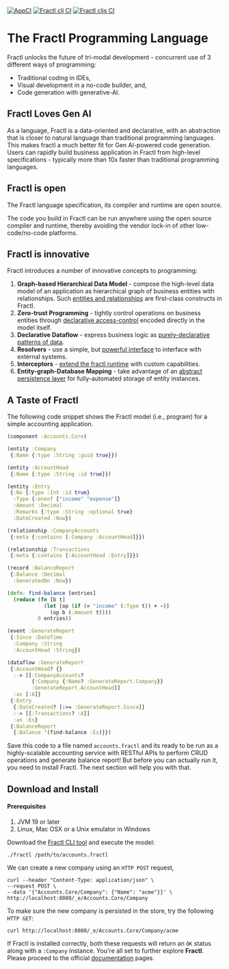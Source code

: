 [![AppCI](https://github.com/fractl-io/fractl/actions/workflows/app.yml/badge.svg)](https://github.com/fractl-io/fractl/actions/workflows/app.yml)
[![Fractl clj CI](https://github.com/fractl-io/fractl/actions/workflows/fractl-clj.yml/badge.svg)](https://github.com/fractl-io/fractl/actions/workflows/fractl-clj.yml)
[![Fractl cljs CI](https://github.com/fractl-io/fractl/actions/workflows/fractl-cljs.yml/badge.svg)](https://github.com/fractl-io/fractl/actions/workflows/fractl-cljs.yml)

# The Fractl Programming Language

Fractl unlocks the future of tri-modal development - concurrent use of 3 different ways of programming:
* Traditional coding in IDEs,
* Visual development in a no-code builder, and,
* Code generation with generative-AI.

## Fractl Loves Gen AI
As a language, Fractl is a data-oriented and declarative, with an abstraction that is closer to natural language than traditional programming languages. This makes fractl a much better fit for Gen AI-powered code generation. 
Users can rapidly build business application in Fractl from high-level specifications - typically more than 10x faster than traditional programming languages.

## Fractl is open
The Fractl language specification, its compiler and runtime are open source.

The code you build in Fractl can be run anywhere using the open source compiler and runtime, thereby avoiding the vendor lock-in of other low-code/no-code platforms.

## Fractl is innovative
Fractl introduces a number of innovative concepts to programming:

1. **Graph-based Hierarchical Data Model** - compose the high-level data model of an application as hierarchical graph of business entities with relationships. Such [entities and relationships](https://docs.fractl.io/docs/concepts/data-model) are first-class constructs in Fractl.
2. **Zero-trust Programming** - tightly control operations on business entities through [declarative access-control](https://docs.fractl.io/docs/concepts/zero-trust-programming) encoded directly in the model itself.
3. **Declarative Dataflow** - express business logic as [purely-declarative patterns of data](https://docs.fractl.io/docs/concepts/declarative-dataflow).
4. **Resolvers** - use a simple, but [powerful interface](https://docs.fractl.io/docs/concepts/resolvers) to interface with external systems.
5. **Interceptors** - [extend the fractl runtime](https://docs.fractl.io/docs/concepts/interceptors) with custom capabilities.
6. **Entity-graph-Database Mapping** - take advantage of an [abstract persistence layer](https://docs.fractl.io/docs/concepts/entity-db-mapping) for fully-automated storage of entity instances.

## A Taste of Fractl

The following code snippet shows the Fractl model (i.e., program) for a simple accounting application. 

```clojure
(component :Accounts.Core)

(entity :Company
 {:Name {:type :String :guid true}})

(entity :AccountHead
 {:Name {:type :String :id true}})

(entity :Entry
 {:No {:type :Int :id true}
  :Type {:oneof ["income" "expense"]}
  :Amount :Decimal
  :Remarks {:type :String :optional true}
  :DateCreated :Now})

(relationship :CompanyAccounts
 {:meta {:contains [:Company :AccountHead]}})

(relationship :Transactions
 {:meta {:contains [:AccountHead :Entry]}})

(record :BalanceReport
 {:Balance :Decimal
  :GeneratedOn :Now})

(defn- find-balance [entries]
  (reduce (fn [b t]
            (let [op (if (= "income" (:Type t)) + -)]
              (op b (:Amount t))))
          0 entries))

(event :GenerateReport
 {:Since :DateTime
  :Company :String
  :AccountHead :String})

(dataflow :GenerateReport
 {:AccountHead? {}
  :-> [[:CompanyAccounts?
        {:Company {:Name? :GenerateReport.Company}}
        :GenerateReport.AccountHead]]
  :as [:A]}
 {:Entry
  {:DateCreated? [:>= :GenerateReport.Since]}
  :-> [[:Transactions? :A]]
  :as :Es}
 {:BalanceReport
  {:Balance '(find-balance :Es)}})
```

Save this code to a file named `accounts.fractl` and its ready to be run as a highly-scalable accounting service with RESTful APIs to perform CRUD operations and generate balance report!
But before you can actually run it, you need to install Fractl. The next section will help you with that.

## Download and Install

#### Prerequisites

1. JVM 19 or later
2. Linux, Mac OSX or a Unix emulator in Windows

Download the [Fractl CLI tool](https://raw.githubusercontent.com/fractl-io/fractl-releases/87fe3632fca9cf1e9bdd4b2655ed89fed345d6ae/fractl) and execute the model:

```shell
./fractl /path/to/accounts.fractl
```

We can create a new company using an `HTTP POST` request,

```shell
curl --header "Content-Type: application/json" \
--request POST \
--data '{"Accounts.Core/Company": {"Name": "acme"}}' \
http://localhost:8080/_e/Accounts.Core/Company
```

To make sure the new company is persisted in the store, try the following `HTTP GET`:

```shell
curl http://localhost:8080/_e/Accounts.Core/Company/acme
```

If Fractl is installed correctly, both these requests will return an `OK` status along with a `:Company` instance.
You're all set to further explore **Fractl**. Please proceed to the official [documentation](https://docs.fractl.io/docs) pages.
